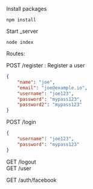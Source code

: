 Install packages

```
npm install
```

Start _server

```
node index
```

  
Routes:

POST /register : Register a user <br>
```json
{
	"name": "joe",
	"email": "joe@example.io",
	"username": "joe123",
	"password": "mypass123",
	"password2": "mypass123"
}
```

POST /login <br>
```json
{
	"username": "joe123",
	"password": "mypass123"
}
```

GET /logout <br>
GET /user <br>

GET /auth/facebook
